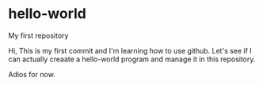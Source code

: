 # hello-world
My first repository

Hi, This is my first commit and I'm learning how to use github.  Let's see if I can actually 
creaate a hello-world program and manage it in this repository.

Adios for now.


